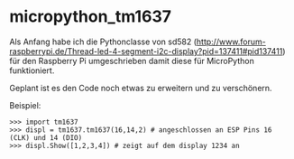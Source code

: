 # micropython_tm1637

Als Anfang habe ich die Pythonclasse von sd582 (http://www.forum-raspberrypi.de/Thread-led-4-segment-i2c-display?pid=137411#pid137411) für den Raspberry Pi 
umgeschrieben damit diese für MicroPython funktioniert.

Geplant ist es den Code noch etwas zu erweitern und zu verschönern.

Beispiel:
```
>>> import tm1637
>>> displ = tm1637.tm1637(16,14,2) # angeschlossen an ESP Pins 16 (CLK) und 14 (DIO)
>>> displ.Show([1,2,3,4]) # zeigt auf dem display 1234 an
```
